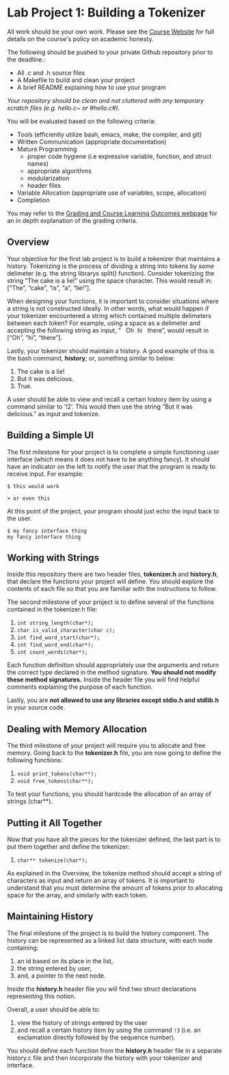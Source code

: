 Lab Project 1: Building a Tokenizer
===================================
All work should be your own work. Please see the [Course Website](https://sites.google.com/site/arch1utep/home#TOC-Academic-Honesty) for full details on the course's policy on academic honesty.

The following should be pushed to your private Github repository prior to the deadline.:
- All .c and .h source files
- A Makefile to build and clean your project
- A brief README explaining how to use your program

_Your repository should be clean and not cluttered with any temporary scratch files (e.g. hello.c~ or #hello.c#)._

You will be evaluated based on the following criteria:

- Tools (efficiently utilize bash, emacs, make, the compiler, and git)
- Written Communication (appropriate documentation)
- Mature Programming 
  - proper code hygiene (i.e expressive variable, function, and struct names)
  - appropriate algorithms
  - modularization
  - header files
- Variable Allocation (appropriate use of variables, scope, allocation)
- Completion

You may refer to the [Grading and Course Learning Outcomes webpage](https://sites.google.com/site/arch1utep/course-learning-outcomes) for an in depth explanation of the grading criteria.

## Overview
Your objective for the first lab project is to build a tokenizer that
maintains a history. Tokenizing is the process of dividing a string into
tokens by some delimeter (e.g. the string librarys split() function).
Consider tokenizing the string “The cake is a lie!” using the space
character. This would result in: \[“The”, “cake”, “is”, “a”, “lie!”\].

When designing your functions, it is important to consider situations
where a string is not constructed ideally. In other words, what would
happen if your tokenizer encountered a string which contained multiple
delimeters between each token? For example, using a space as a delimeter
and accepting the following string as input, “&nbsp;&nbsp;&nbsp;Oh&nbsp;&nbsp;hi&nbsp;&nbsp;&nbsp;there”, would result
in \[“Oh”, “hi”, “there”\].

Lastly, your tokenizer should maintain a history. A good example of this
is the bash command, **history**; or, something similar to below:

1.  The cake is a lie!
2.  But it was delicious.
3.  True.

A user should be able to view and recall a certain history item by using a command
similar to ’!2’. This would then use the string “But it was delicious.” as input and
tokenize.

## Building a Simple UI
The first milestone for your project is to complete a simple functioning
user interface (which means it does not have to be anything fancy). It
should have an indicator on the left to notify the user that the program
is ready to receive input. For example:

`$ this would work`

`> or even this`

At this point of the project, your program should just echo the input
back to the user.

```
$ my fancy interface thing
my fancy interface thing
```

## Working with Strings
Inside this repository there are two header files, **tokenizer.h** and **history.h**, 
that declare the functions your project will define. You should explore the
contents of each file so that you are familiar with the instructions to
follow.

The second milestone of your project is to define several of the
functions contained in the tokenizer.h file:

1.  `int string_length(char*);`
2.  `char is_valid_character(char c);`
3.  `int find_word_start(char*);`
4.  `int find_word_end(char*);`
5.  `int count_words(char*);`

Each function definition should appropriately use the arguments and
return the correct type declared in the method signature. **You should
not modify these method signatures.** Inside the header file you will
find helpful comments explaining the purpose of each function. 

Lastly, you are **not allowed to use any libraries except stdio.h and stdlib.h**
in your source code.

## Dealing with Memory Allocation
The third milestone of your project will require you to allocate and
free memory. Going back to the **tokenizer.h** file, you are now going
to define the following functions:

1.  `void print_tokens(char**);`
2.  `void free_tokens(char**);`

To test your functions, you should hardcode the allocation of an array
of strings (char\*\*).

## Putting it All Together
Now that you have all the pieces for the tokenizer defined, the last
part is to put them together and define the tokenizer:

1.  `char** tokenize(char*);`

As explained in the Overview, the tokenize method should accept a string
of characters as input and return an array of tokens. It is important to
understand that you must determine the amount of tokens prior to
allocating space for the array, and similarly with each token.

## Maintaining History
The final milestone of the project is to build the history component.
The history can be represented as a linked list data structure, with
each node containing:

1.  an id based on its place in the list,
2.  the string entered by user,
3.  and, a pointer to the next node.

Inside the **history.h** header file you will find two struct declarations representing this notion. 

Overall, a user should be able to: 

1. view the history of strings entered by the user 
2. and recall a certain history item by using the command `!3` (i.e. an exclamation directly followed by the sequence number).

You should define each function from the **history.h** header file in a separate history.c file and then incorporate the history with your tokenizer and interface.
